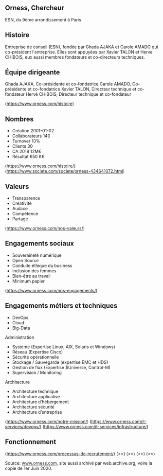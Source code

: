 ## Orness, Chercheur

ESN, du 9ème arrondissement à Paris

## Histoire

Entreprise de conseil (ESN), fondée par Ghada AJAKA et Carole AMADO qui co-président l'entreprise. Elles sont appuyées par Xavier TALON et Herve CHIBOIS, eux aussi membres fondateurs et co-directeurs techniques.

## Équipe dirigeante

Ghada AJAKA, Co-présidente et co-fondatrice
Carole AMADO, Co-présidente et co-fondatrice
Xavier TALON, Directeur technique et co-fondateur
Hervé CHIBOIS, Directeur technique et co-fondateur

(<https://www.orness.com/histoire>)

## Nombres

- Création 2001-01-02
- Collaborateurs 140
- Turnover 10%
- Clients 30
- CA 2018 12M€
- Résultat 650 K€

(<https://www.orness.com/histoire/>)
(<https://www.societe.com/societe/orness-434641072.html>)

## Valeurs

- Transparence
- Créativité
- Audace
- Compétence
- Partage

(<https://www.orness.com/nos-valeurs/>)

## Engagements sociaux

- Souveraineté numérique
- Open Source
- Conduite éthique du business
- Inclusion des femmes
- Bien-être au travail
- Minimum papier

(<https://www.orness.com/nos-engagements/>)

## Engagements métiers et techniques

- DevOps
- Cloud
- Big-Data

Administration

- Système (Expertise Linux, AIX, Solaris et Windows)
- Réseau (Expertise Cisco)
- Sécurité opérationnelle
- Stockage / Sauvegarde (expertise EMC et HDS)
- Gestion de flux (Expertise \$Universe, Control-M)
- Supervision / Monitoring

Architecture

- Architecture technique
- Architecture applicative
- Architecture d’hébergement
- Architecture sécurité
- Architecture d’entreprise

(<https://www.orness.com/notre-mission/>)
(<https://www.orness.com/it-services/devops/>)
(<https://www.orness.com/it-services/infrastructure/>)

## Fonctionnement

(<https://www.orness.com/processus-de-recrutement/>)
(<>)
(<>)
(<>)
(<>)

Source: www.orness.com, site aussi archivé par web.archive.org, voire la copie de 1er Juin 2020.
